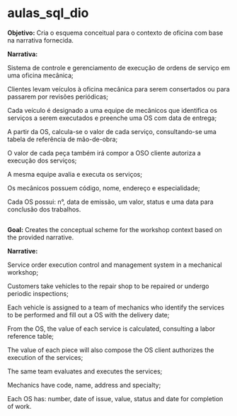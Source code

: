 # aulas_sql_dio

**Objetivo:**
Cria o esquema conceitual para o contexto de oficina com base na narrativa fornecida.

**Narrativa:**

Sistema de controle e gerenciamento de execução de ordens de serviço em uma oficina mecânica;

Clientes levam veículos à oficina mecânica para serem consertados ou para passarem por revisões  periódicas;

Cada veículo é designado a uma equipe de mecânicos que identifica os serviços a serem executados e preenche uma OS com data de entrega;

A partir da OS, calcula-se o valor de cada serviço, consultando-se uma tabela de referência de mão-de-obra;

O valor de cada peça também irá compor a OSO cliente autoriza a execução dos serviços;

A mesma equipe avalia e executa os serviços;

Os mecânicos possuem código, nome, endereço e especialidade;

Cada OS possui: n°, data de emissão, um valor, status e uma data para conclusão dos trabalhos.

##

**Goal:**
Creates the conceptual scheme for the workshop context based on the provided narrative.

**Narrative:**

Service order execution control and management system in a mechanical workshop;

Customers take vehicles to the repair shop to be repaired or undergo periodic inspections;

Each vehicle is assigned to a team of mechanics who identify the services to be performed and fill out a OS with the delivery date;

From the OS, the value of each service is calculated, consulting a labor reference table;

The value of each piece will also compose the OS client authorizes the execution of the services;

The same team evaluates and executes the services;

Mechanics have code, name, address and specialty;

Each OS has: number, date of issue, value, status and date for completion of work.
